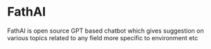 # FathAI
FathAI is open source GPT based chatbot which gives suggestion on various topics related to any field more specific to environment etc
